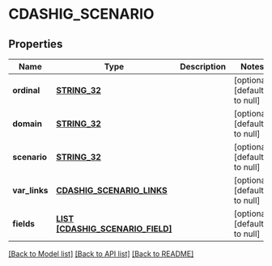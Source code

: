 # CDASHIG_SCENARIO

## Properties
Name | Type | Description | Notes
------------ | ------------- | ------------- | -------------
**ordinal** | [**STRING_32**](STRING_32.md) |  | [optional] [default to null]
**domain** | [**STRING_32**](STRING_32.md) |  | [optional] [default to null]
**scenario** | [**STRING_32**](STRING_32.md) |  | [optional] [default to null]
**var_links** | [**CDASHIG_SCENARIO_LINKS**](CdashigScenarioLinks.md) |  | [optional] [default to null]
**fields** | [**LIST [CDASHIG_SCENARIO_FIELD]**](CdashigScenarioField.md) |  | [optional] [default to null]

[[Back to Model list]](../README.md#documentation-for-models) [[Back to API list]](../README.md#documentation-for-api-endpoints) [[Back to README]](../README.md)


